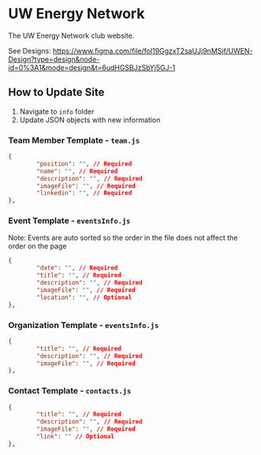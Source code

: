# UW Energy Network 
The UW Energy Network club website. 

See Designs: https://www.figma.com/file/fol19GgzxT2saUJj9nMSjf/UWEN-Design?type=design&node-id=0%3A1&mode=design&t=6udHGSBJzSbYj5GJ-1

## How to Update Site
1. Navigate to `info` folder
2. Update JSON objects with new information

### Team Member Template - `team.js`
```json
{
        "position": "", // Required
        "name": "", // Required
        "description": "", // Required
        "imageFile": "", // Required
        "linkedin": "", // Required
},
```

### Event Template - `eventsInfo.js`
Note: Events are auto sorted so the order in the file does not affect the order on the page
```json
{
        "date": "", // Required
        "title": "", // Required
        "description": "", // Required
        "imageFile": "", // Required
        "location": "", // Optional
},
```

### Organization Template - `eventsInfo.js`
```json
{
        "title": "", // Required
        "description": "", // Required
        "imageFile": "", // Required
},
```

### Contact Template - `contacts.js`
```json
{
        "title": "", // Required
        "description": "", // Required 
        "imageFile": "", // Required
        "link": "" // Optional
},
```